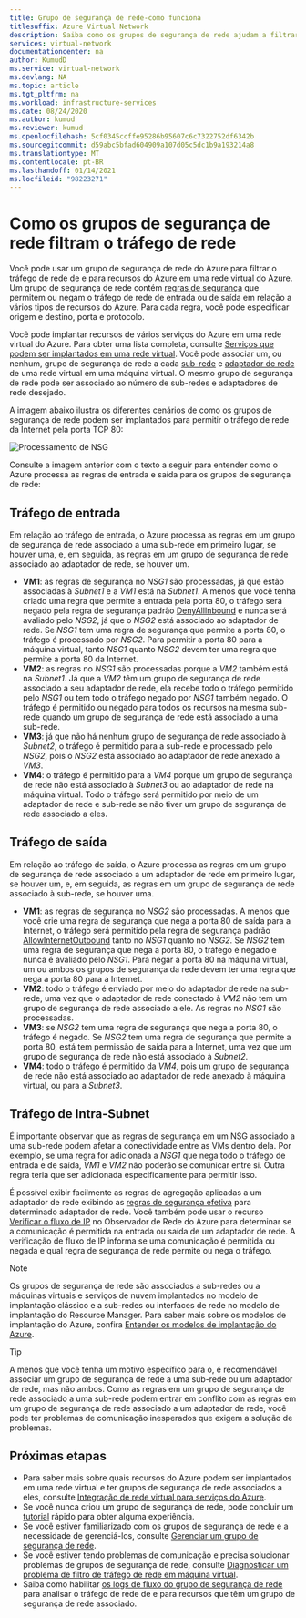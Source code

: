 ```yaml
---
title: Grupo de segurança de rede-como funciona
titlesuffix: Azure Virtual Network
description: Saiba como os grupos de segurança de rede ajudam a filtrar o tráfego de rede entre os recursos do Azure.
services: virtual-network
documentationcenter: na
author: KumudD
ms.service: virtual-network
ms.devlang: NA
ms.topic: article
ms.tgt_pltfrm: na
ms.workload: infrastructure-services
ms.date: 08/24/2020
ms.author: kumud
ms.reviewer: kumud
ms.openlocfilehash: 5cf0345ccffe95286b95607c6c7322752df6342b
ms.sourcegitcommit: d59abc5bfad604909a107d05c5dc1b9a193214a8
ms.translationtype: MT
ms.contentlocale: pt-BR
ms.lasthandoff: 01/14/2021
ms.locfileid: "98223271"
---
```

# <a name="how-network-security-groups-filter-network-traffic"></a>Como os grupos de segurança de rede filtram o tráfego de rede
<a name="network-security-groups"></a>

Você pode usar um grupo de segurança de rede do Azure para filtrar o tráfego de rede de e para recursos do Azure em uma rede virtual do Azure. Um grupo de segurança de rede contém [regras de segurança](./network-security-groups-overview.md#security-rules) que permitem ou negam o tráfego de rede de entrada ou de saída em relação a vários tipos de recursos do Azure. Para cada regra, você pode especificar origem e destino, porta e protocolo.

Você pode implantar recursos de vários serviços do Azure em uma rede virtual do Azure. Para obter uma lista completa, consulte [Serviços que podem ser implantados em uma rede virtual](virtual-network-for-azure-services.md#services-that-can-be-deployed-into-a-virtual-network). Você pode associar um, ou nenhum, grupo de segurança de rede a cada [sub-rede](virtual-network-manage-subnet.md#change-subnet-settings) e [adaptador de rede](virtual-network-network-interface.md#associate-or-dissociate-a-network-security-group) de uma rede virtual em uma máquina virtual. O mesmo grupo de segurança de rede pode ser associado ao número de sub-redes e adaptadores de rede desejado.

A imagem abaixo ilustra os diferentes cenários de como os grupos de segurança de rede podem ser implantados para permitir o tráfego de rede da Internet pela porta TCP 80:

![Processamento de NSG](./media/network-security-group-how-it-works/network-security-group-interaction.png)

Consulte a imagem anterior com o texto a seguir para entender como o Azure processa as regras de entrada e saída para os grupos de segurança de rede:

## <a name="inbound-traffic"></a>Tráfego de entrada

Em relação ao tráfego de entrada, o Azure processa as regras em um grupo de segurança de rede associado a uma sub-rede em primeiro lugar, se houver uma, e, em seguida, as regras em um grupo de segurança de rede associado ao adaptador de rede, se houver um.

- **VM1**: as regras de segurança no *NSG1* são processadas, já que estão associadas à *Subnet1* e a *VM1* está na *Subnet1*. A menos que você tenha criado uma regra que permite a entrada pela porta 80, o tráfego será negado pela regra de segurança padrão [DenyAllInbound](./network-security-groups-overview.md#denyallinbound) e nunca será avaliado pelo *NSG2*, já que o *NSG2* está associado ao adaptador de rede. Se *NSG1* tem uma regra de segurança que permite a porta 80, o tráfego é processado por *NSG2*. Para permitir a porta 80 para a máquina virtual, tanto *NSG1* quanto *NSG2* devem ter uma regra que permite a porta 80 da Internet.
- **VM2**: as regras no *NSG1* são processadas porque a *VM2* também está na *Subnet1*. Já que a *VM2* têm um grupo de segurança de rede associado a seu adaptador de rede, ela recebe todo o tráfego permitido pelo *NSG1* ou tem todo o tráfego negado por *NSG1* também negado. O tráfego é permitido ou negado para todos os recursos na mesma sub-rede quando um grupo de segurança de rede está associado a uma sub-rede.
- **VM3**: já que não há nenhum grupo de segurança de rede associado à *Subnet2*, o tráfego é permitido para a sub-rede e processado pelo *NSG2*, pois o *NSG2* está associado ao adaptador de rede anexado à *VM3*.
- **VM4**: o tráfego é permitido para a *VM4* porque um grupo de segurança de rede não está associado à *Subnet3* ou ao adaptador de rede na máquina virtual. Todo o tráfego será permitido por meio de um adaptador de rede e sub-rede se não tiver um grupo de segurança de rede associado a eles.

## <a name="outbound-traffic"></a>Tráfego de saída

Em relação ao tráfego de saída, o Azure processa as regras em um grupo de segurança de rede associado a um adaptador de rede em primeiro lugar, se houver um, e, em seguida, as regras em um grupo de segurança de rede associado à sub-rede, se houver uma.

- **VM1**: as regras de segurança no *NSG2* são processadas. A menos que você crie uma regra de segurança que nega a porta 80 de saída para a Internet, o tráfego será permitido pela regra de segurança padrão [AllowInternetOutbound](./network-security-groups-overview.md#allowinternetoutbound) tanto no *NSG1* quanto no *NSG2*. Se *NSG2* tem uma regra de segurança que nega a porta 80, o tráfego é negado e nunca é avaliado pelo *NSG1*. Para negar a porta 80 na máquina virtual, um ou ambos os grupos de segurança da rede devem ter uma regra que nega a porta 80 para a Internet.
- **VM2**: todo o tráfego é enviado por meio do adaptador de rede na sub-rede, uma vez que o adaptador de rede conectado à *VM2* não tem um grupo de segurança de rede associado a ele. As regras no *NSG1* são processadas.
- **VM3**: se *NSG2* tem uma regra de segurança que nega a porta 80, o tráfego é negado. Se *NSG2* tem uma regra de segurança que permite a porta 80, está tem permissão de saída para a Internet, uma vez que um grupo de segurança de rede não está associado à *Subnet2*.
- **VM4**: todo o tráfego é permitido da *VM4*, pois um grupo de segurança de rede não está associado ao adaptador de rede anexado à máquina virtual, ou para a *Subnet3*.


## <a name="intra-subnet-traffic"></a>Tráfego de Intra-Subnet

É importante observar que as regras de segurança em um NSG associado a uma sub-rede podem afetar a conectividade entre as VMs dentro dela. Por exemplo, se uma regra for adicionada a *NSG1* que nega todo o tráfego de entrada e de saída, *VM1* e *VM2* não poderão se comunicar entre si. Outra regra teria que ser adicionada especificamente para permitir isso. 

É possível exibir facilmente as regras de agregação aplicadas a um adaptador de rede exibindo as [regras de segurança efetiva](virtual-network-network-interface.md#view-effective-security-rules) para determinado adaptador de rede. Você também pode usar o recurso [Verificar o fluxo de IP](../network-watcher/diagnose-vm-network-traffic-filtering-problem.md?toc=%2fazure%2fvirtual-network%2ftoc.json) no Observador de Rede do Azure para determinar se a comunicação é permitida na entrada ou saída de um adaptador de rede. A verificação de fluxo de IP informa se uma comunicação é permitida ou negada e qual regra de segurança de rede permite ou nega o tráfego.

> [!NOTE]
> Os grupos de segurança de rede são associados a sub-redes ou a máquinas virtuais e serviços de nuvem implantados no modelo de implantação clássico e a sub-redes ou interfaces de rede no modelo de implantação do Resource Manager. Para saber mais sobre os modelos de implantação do Azure, confira [Entender os modelos de implantação do Azure](../azure-resource-manager/management/deployment-models.md?toc=%2fazure%2fvirtual-network%2ftoc.json).

> [!TIP]
> A menos que você tenha um motivo específico para o, é recomendável associar um grupo de segurança de rede a uma sub-rede ou um adaptador de rede, mas não ambos. Como as regras em um grupo de segurança de rede associado a uma sub-rede podem entrar em conflito com as regras em um grupo de segurança de rede associado a um adaptador de rede, você pode ter problemas de comunicação inesperados que exigem a solução de problemas.

## <a name="next-steps"></a>Próximas etapas

* Para saber mais sobre quais recursos do Azure podem ser implantados em uma rede virtual e ter grupos de segurança de rede associados a eles, consulte [Integração de rede virtual para serviços do Azure](virtual-network-for-azure-services.md).
* Se você nunca criou um grupo de segurança de rede, pode concluir um [tutorial](tutorial-filter-network-traffic.md) rápido para obter alguma experiência.
* Se você estiver familiarizado com os grupos de segurança de rede e a necessidade de gerenciá-los, consulte [Gerenciar um grupo de segurança de rede](manage-network-security-group.md). 
* Se você estiver tendo problemas de comunicação e precisa solucionar problemas de grupos de segurança de rede, consulte [Diagnosticar um problema de filtro de tráfego de rede em máquina virtual](diagnose-network-traffic-filter-problem.md). 
* Saiba como habilitar [os logs de fluxo do grupo de segurança de rede](../network-watcher/network-watcher-nsg-flow-logging-portal.md?toc=%2fazure%2fvirtual-network%2ftoc.json) para analisar o tráfego de rede de e para recursos que têm um grupo de segurança de rede associado.
